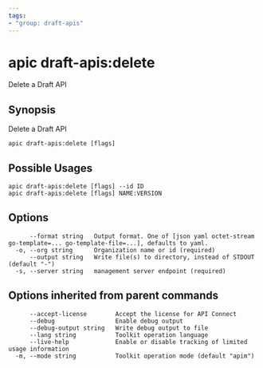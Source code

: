 ```yaml
---
tags:
- "group: draft-apis"
---
```

# apic draft-apis:delete

Delete a Draft API

## Synopsis

Delete a Draft API

```
apic draft-apis:delete [flags]
```

## Possible Usages

```
apic draft-apis:delete [flags] --id ID
apic draft-apis:delete [flags] NAME:VERSION
```

## Options

```
      --format string   Output format. One of [json yaml octet-stream go-template=... go-template-file=...], defaults to yaml.
  -o, --org string      Organization name or id (required)
      --output string   Write file(s) to directory, instead of STDOUT (default "-")
  -s, --server string   management server endpoint (required)
```

## Options inherited from parent commands

```
      --accept-license        Accept the license for API Connect
      --debug                 Enable debug output
      --debug-output string   Write debug output to file
      --lang string           Toolkit operation language
      --live-help             Enable or disable tracking of limited usage information
  -m, --mode string           Toolkit operation mode (default "apim")
```
